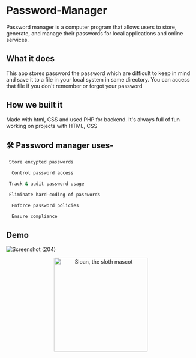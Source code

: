 # Password-Manager


Password manager is a computer program that allows users to store, generate, and manage their passwords for local applications and online services. 
## What it does
This app stores password the password which are difficult to keep in mind and save it to a file in your local system in same directory. You can access that file if you don't remember or forgot your password

## How we built it

Made with html, CSS and used PHP for backend. It's always full of fun working on projects with HTML, CSS 
  
  ## 🛠️ Password manager uses-

```bash
 Store encypted passwords
```
```bash
  Control password access
```
```bash
 Track & audit password usage
```
```bash
 Eliminate hard-coding of passwords
```
```bash
  Enforce password policies
```
```bash
  Ensure compliance
```
## Demo

![Screenshot (204)](https://user-images.githubusercontent.com/68494604/124264111-b4f94100-db51-11eb-9fa2-824981d29196.png)


<p align="center">
  <img alt="Sloan, the sloth mascot" width="250px" src="https://user-images.githubusercontent.com/68494604/120436157-39627380-c39c-11eb-89cf-58089fb1032d.gif">
   <br>
</p>


